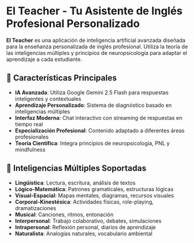 # El Teacher - Tu Asistente de Inglés Profesional Personalizado

**El Teacher** es una aplicación de inteligencia artificial avanzada diseñada para la enseñanza personalizada de inglés profesional. Utiliza la teoría de las inteligencias múltiples y principios de neuropsicología para adaptar el aprendizaje a cada estudiante.

## 🚀 Características Principales

- **IA Avanzada**: Utiliza Google Gemini 2.5 Flash para respuestas inteligentes y contextuales
- **Aprendizaje Personalizado**: Sistema de diagnóstico basado en inteligencias múltiples
- **Interfaz Moderna**: Chat interactivo con streaming de respuestas en tiempo real
- **Especialización Profesional**: Contenido adaptado a diferentes áreas profesionales
- **Teoría Científica**: Integra principios de neuropsicología, PNL y mindfulness

## 🎯 Inteligencias Múltiples Soportadas

- **Lingüística**: Lectura, escritura, análisis de textos
- **Lógico-Matemática**: Patrones gramaticales, estructuras lógicas
- **Visual-Espacial**: Mapas mentales, diagramas, recursos visuales
- **Corporal-Kinestésica**: Actividades físicas, role-playing, dramatizaciones
- **Musical**: Canciones, ritmos, entonación
- **Interpersonal**: Trabajo colaborativo, debates, simulaciones
- **Intrapersonal**: Reflexión personal, diarios de aprendizaje
- **Naturalista**: Analogías naturales, vocabulario ambiental
